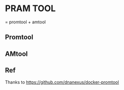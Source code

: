 # PRAM TOOL

= promtool + amtool

## Promtool

## AMtool

## Ref

Thanks to https://github.com/dnanexus/docker-promtool